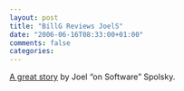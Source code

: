 ```yaml
---
layout: post
title: "BillG Reviews JoelS"
date: "2006-06-16T08:33:00+01:00"
comments: false
categories: 
---
```


<p><a href="http://www.joelonsoftware.com/items/2006/06/16.html">A great story</a> by Joel &#8220;on Software&#8221; Spolsky.</p>


